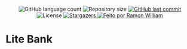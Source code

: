 
<p align="center">
  <img alt="GitHub language count" src="https://img.shields.io/github/languages/count/roniewill/README-ecoleta?color=%2304D361">

  <img alt="Repository size" src="https://img.shields.io/github/repo-size/roniewill/README-ecoleta">
  
  <a href="https://github.com/roniewill/README-ecoleta/commits/master">
    <img alt="GitHub last commit" src="https://img.shields.io/github/last-commit/roniewill/README-ecoleta">
  </a>
    
  <img alt="License" src="https://img.shields.io/badge/license-MIT-brightgreen?style=flat-square&logo=appveyor">
  
  <a href="https://github.com/roniewill/lite-bank-app/stargazers">
    <img alt="Stargazers" src="	https://img.shields.io/github/stars/roniewill/lite-bank-app?style=flat-square&logo=appveyor">
  </a>

  <a href="https://www.linkedin.com/in/ramonwilliam/">
    <img alt="Feito por Ramon William" src="https://img.shields.io/badge/Feito%20por-Ramon%20William-blue?style=flat-square&logo=appveyor">
  </a>
</p>

# Lite Bank
